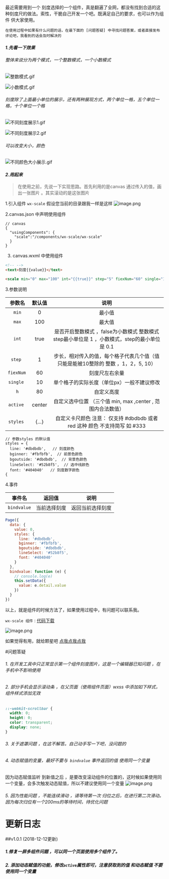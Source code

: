 最近需要用到一个 刻度选择的一个组件，真是翻遍了全网，都没有找到合适的这种刻度尺的做法。索性，干脆自己开发一个吧。既满足自己的要求，也可以作为组件 供大家使用。

`在使用过程中如果有什么问题的话，在最下面的 [问题答疑] 中寻找问题答案，或者直接发布评论吧，我看到的话会及时解决的`

#### *1.先看一下效果*
###### 整体来说分为两个模式，一个整数模式，一个小数模式

![整数模式.gif](https://upload-images.jianshu.io/upload_images/4472817-951b5c7940e708f2.gif?imageMogr2/auto-orient/strip)

![小数模式.gif](https://upload-images.jianshu.io/upload_images/4472817-1cc9548b9129b817.gif?imageMogr2/auto-orient/strip)


###### 刻度除了上面最小单位的展示，还有两种展现方式，两个单位一格，五个单位一格，十个单位一个格

![不同刻度展示1.gif](https://upload-images.jianshu.io/upload_images/4472817-33649300fcee4d97.gif?imageMogr2/auto-orient/strip)

![不同刻度展示2.gif](https://upload-images.jianshu.io/upload_images/4472817-59342c7eafc887e6.gif?imageMogr2/auto-orient/strip)

###### 可以改变大小，颜色
![不同颜色大小展示.gif](https://upload-images.jianshu.io/upload_images/4472817-020ee844a974e97a.gif?imageMogr2/auto-orient/strip)


#### *2.用起来*
> 在使用之前，先说一下实现思路。首先利用的是canvas 通过传入的值，画出一张图片 。其实滚动的是这张图片

 1.引入组件 `wx-scale`  假设您当前的目录跟我一样是这样
![image.png](https://upload-images.jianshu.io/upload_images/4472817-287676842ed1144d.png?imageMogr2/auto-orient/strip%7CimageView2/2/w/1240)


2.canvas.json 中声明使用组件
```
// canvas
{
  "usingComponents": {
    "scale":"/components/wx-scale/wx-scale"
  }
}
```


3. canvas.wxml 中使用组件

```html
<!-- -->
<text>刻度{{value}}</text> 

<scale min="0" max="100" int="{{true}}" step="5" fiexNum="60" single="10" h="80" active="min" styles="{{styles}}" bindvalue="bindvalue"></scale>

```


3.参数说明

|      参数名     |       默认值     |  说明  |
| :-:      | :-----:  | :----: |
|`min`       | 0          |   最小值    |
|`max`      | 100      |   最大值    |
| `int`        | true     |   是否开启整数模式 ，false为小数模式  整数模式 step最小单位是 1 ，小数模式，step的最小单位是 0.1           |
|`step `      | 1      |   步长，相对传入的值，每个格子代表几个值（值只能是能被10整除的 整数 ，1，2，5, 10）   |
|`fiexNum `      | 60      |   刻度尺左右余量    |
|`single `      | 10      |   单个格子的实际长度（单位px）一般不建议修改    |
|`h`      | 80      |   自定义高度    |
|`active `      | center      |   自定义选中位置  （三个值 min, max ,center , 范围内合法数值）    |
|`styles `      |  {...}    |   自定义卡尺颜色 注意： 仅支持 #dbdbdb  或者red  这种 颜色 不支持简写 如 #333    |

```
// 参数styles 的默认值
styles = {
  line: '#dbdbdb',   // 刻度颜色
  bginner: '#fbfbfb',  // 前景色颜色
  bgoutside: '#dbdbdb',  // 背景色颜色
  lineSelect: '#52b8f5',  // 选中线颜色
  font: '#404040'   // 刻度数字颜色
{
```
4.事件

|      事件名     |       返回值     |  说明  |
| :-:      | :-----:  | :----: |
|`bindvalue`       | 当前选择刻度  |   返回当前选择刻度   |

```js
Page({
  data: {
    value: 0,
    styles: {
      line: '#dbdbdb',
      bginner: '#fbfbfb',
      bgoutside: '#dbdbdb',
      lineSelect: '#52b8f5',
      font: '#404040'
    }
  },
  bindvalue: function (e) {
    // console.log(e)
    this.setData({
      value: e.detail.value
    })
  }
})
```



以上，就是组件的时候方法了，如果使用过程中，有问题可以联系我。

`wx-scale 组件` : [代码下载](https://github.com/mehaotian/wx-scale/releases/tag/1.0.0)

![image.png](https://upload-images.jianshu.io/upload_images/4472817-5a81d789b0003358.png?imageMogr2/auto-orient/strip%7CimageView2/2/w/1240)

如果觉得有用，就给颗星吧 [点我点我点我](https://github.com/mehaotian/wx-scale)



#问题答疑
###### 1. 在开发工具中只正常显示第一个组件刻度图片，这是一个编辑器已知问题 ，在手机中不影响使用
###### 2. 部分手机会显示滚动条 ，在父页面（使用组件页面）wxss 中添加如下样式，组件样式添加无效

```css
::-webkit-scrollbar {
  width: 0;
  height: 0;
  color: transparent;
  display: none;
}
```
###### 3. 关于遮罩问题 ，在这不解答。自己动手写一下吧，没问题的
###### 4. 动态赋值的变量，最好不要与` bindvalue` 事件返回的值 使用同一个变量
  因为动态赋值监听 到新值之后 ，是要改变滚动组件的位置的，这时候如果使用同一个变量，会多次触发动态赋值，所以不建议使用同一个变量
![image.png](https://upload-images.jianshu.io/upload_images/4472817-011a5f27a58374e9.png?imageMogr2/auto-orient/strip%7CimageView2/2/w/1240)
###### 5. 因为性能问题 ，不能连续滑动 ，请等待第一次 归位之后，在进行第二次滑动。因为每次归位有一个200ms的等待时间，待优化问题

# 更新日志
##v1.0.1 (2018-12-12更新)
 ##### 1.修复一屏多组件问题 ，可以同一个页面使用多个组件了。
 ##### 2. 添加动态赋值的功能，修改`active`属性即可，注意获取到的值 和动态赋值 不要使用同一个变量
